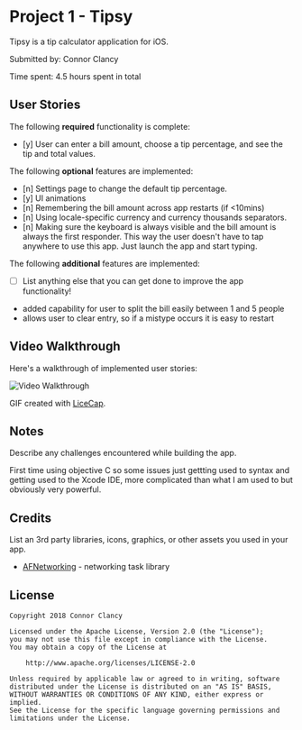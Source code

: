 # Project 1 - Tipsy

Tipsy is a tip calculator application for iOS.

Submitted by: Connor Clancy

Time spent: 4.5 hours spent in total

## User Stories

The following **required** functionality is complete:

* [y] User can enter a bill amount, choose a tip percentage, and see the tip and total values.

The following **optional** features are implemented:
* [n] Settings page to change the default tip percentage.
* [y] UI animations
* [n] Remembering the bill amount across app restarts (if <10mins)
* [n] Using locale-specific currency and currency thousands separators.
* [n] Making sure the keyboard is always visible and the bill amount is always the first responder. This way the user doesn't have to tap anywhere to use this app. Just launch the app and start typing.

The following **additional** features are implemented:

- [ ] List anything else that you can get done to improve the app functionality!

- added capability for user to split the bill easily between 1 and 5 people
- allows user to clear entry, so if a mistype occurs it is easy to restart

## Video Walkthrough

Here's a walkthrough of implemented user stories:

<img src='https://imgur.com/dvMZ4jO.gif' title='Video Walkthrough' width='' alt='Video Walkthrough' />


GIF created with [LiceCap](http://www.cockos.com/licecap/).


## Notes

Describe any challenges encountered while building the app.

First time using objective C so some issues just gettting used to syntax and 
getting used to the Xcode IDE, more complicated than what I am used to
but obviously very powerful. 


## Credits

List an 3rd party libraries, icons, graphics, or other assets you used in your app.

- [AFNetworking](https://github.com/AFNetworking/AFNetworking) - networking task library

## License

    Copyright 2018 Connor Clancy

    Licensed under the Apache License, Version 2.0 (the "License");
    you may not use this file except in compliance with the License.
    You may obtain a copy of the License at

        http://www.apache.org/licenses/LICENSE-2.0

    Unless required by applicable law or agreed to in writing, software
    distributed under the License is distributed on an "AS IS" BASIS,
    WITHOUT WARRANTIES OR CONDITIONS OF ANY KIND, either express or implied.
    See the License for the specific language governing permissions and
    limitations under the License.

